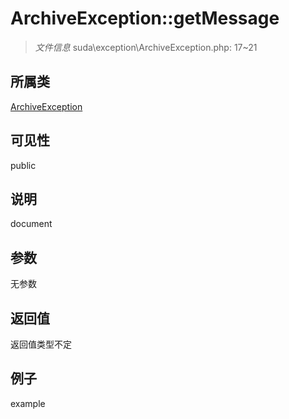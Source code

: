 # ArchiveException::getMessage

> *文件信息* suda\exception\ArchiveException.php: 17~21
## 所属类 

[ArchiveException](../ArchiveException.md)

## 可见性

  public  
## 说明

document

## 参数

无参数

## 返回值
返回值类型不定

## 例子

example